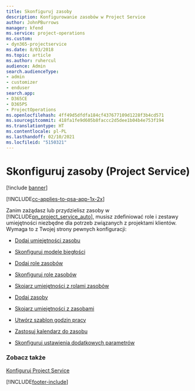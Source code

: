 ```yaml
---
title: Skonfiguruj zasoby
description: Konfigurowanie zasobów w Project Service
author: JohnPBurrows
manager: kfend
ms.service: project-operations
ms.custom:
- dyn365-projectservice
ms.date: 8/03/2018
ms.topic: article
ms.author: ruhercul
audience: Admin
search.audienceType:
- admin
- customizer
- enduser
search.app:
- D365CE
- D365PS
- ProjectOperations
ms.openlocfilehash: 4ff49d5dfdfa184cf437677109d1228f3b4cd571
ms.sourcegitcommit: 418fa1fe9d605b8faccc2d5dee1b04b4e753f194
ms.translationtype: HT
ms.contentlocale: pl-PL
ms.lasthandoff: 02/10/2021
ms.locfileid: "5150321"
---
```

# <a name="set-up-resources-project-service"></a>Skonfiguruj zasoby (Project Service)

[!include [banner](../includes/psa-now-project-operations.md)]

[!INCLUDE[cc-applies-to-psa-app-1x-2x](../includes/cc-applies-to-psa-app-1x-2x.md)]

Zanim zażądasz lub przydzielisz zasoby w [!INCLUDE[pn_project_service_auto](../includes/pn-project-service-auto.md)], musisz zdefiniować role i zestawy umiejętności niezbędne dla potrzeb związanych z projektami klientów. Wymaga to z Twojej strony pewnych konfiguracji:  
  
-   [Dodaj umiejętności zasobu](../psa/add-resource-skills.md)  
  
-   [Skonfiguruj modele biegłości](../psa/set-up-proficiency-models.md)  
  
-   [Dodaj role zasobów](../psa/add-resource-roles.md)  
  
-   [Skonfiguruj role zasobów](../psa/configure-resource-roles.md)  
  
-   [Skojarz umiejętności z rolami zasobów](../psa/associate-skills-with-resource-roles.md)  
  
-   [Dodaj zasoby](../psa/add-resources.md)  
  
-   [Skojarz umiejętności z zasobami](../psa/associate-skills-with-resources.md)  
  
-   [Utwórz szablon godzin pracy](../psa/create-work-hours-template.md)  
  
-   [Zastosuj kalendarz do zasobu](../psa/apply-calendar-resource.md)  
  
-   [Skonfiguruj ustawienia dodatkowych parametrów](../psa/configure-additional-parameters-settings.md)  
  
### <a name="see-also"></a>Zobacz także  
 [Konfiguruj Project Service](../psa/configure.md)


[!INCLUDE[footer-include](../includes/footer-banner.md)]